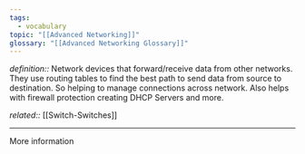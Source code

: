 ```yaml
---
tags:
  - vocabulary
topic: "[[Advanced Networking]]"
glossary: "[[Advanced Networking Glossary]]"
---
```

*definition::* Network devices that forward/receive data from other networks. They use routing tables to find the best path to send data from source to destination. So helping to manage connections across network. Also helps with firewall protection creating DHCP Servers and more.

*related::* [[Switch-Switches]]

---

More information